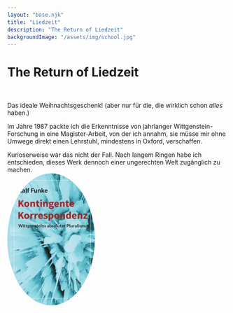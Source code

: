 ```yaml
---
layout: "base.njk"
title: "Liedzeit"
description: "The Return of Liedzeit"
backgroundImage: "/assets/img/school.jpg"
---
```


# The Return of Liedzeit

<br>

Das ideale Weihnachtsgeschenk!
(aber nur für die, die wirklich schon <i>alles</i> haben.)

Im Jahre 1987 packte ich die Erkenntnisse von jahrlanger Wittgenstein-Forschung in eine Magister-Arbeit, von der ich annahm, sie müsse mir ohne Umwege direkt einen Lehrstuhl, mindestens in Oxford, verschaffen.</p>
Kurioserweise war das nicht der Fall.
Nach langem Ringen habe ich entschieden, dieses Werk dennoch einer ungerechten Welt zugänglich zu machen.
        <br>
        <a href="https://www.epubli.de//shop/buch/Kontingente-Korrespondenz-Ralf-Funke-9783754930083/121728?utm_medium=email&utm_source=transactional&utm_campaign=Systemmail_PublishedSuccessfully" class="logo">
            <img style ="border-radius: 50%;" src="/assets/img/kk.jpg" alt="Korrespondenz">
        </a>




<br>
<!--<p>Wie sagt JG so schön: Willkommen, Bienvenue, Welcome!</p>
<p>Vor fast zwanzig Jahren gab es schon einmal eine Liedzeit Homepage.
Aber für eine Privatperson, die nichts zu verkaufen hat, weder materiell, noch irgendwie ideell ist sowas ja irgendwie albern.
Und so wurde die Seite eingestellt, und stattdessen fing ich 2005 einen Blog auf LiveJournal an.</p>
<p>Und den nannte ich Levities. Weil auch darin nichts Tiefsinniges vorkommen sollte.</p>
<p>Nun drehe ich das Rad zurück und stelle meine neue Homepage vor. Einerseits, um neue technische Möglichkeiten kennenzulernen und zu nutzen, andererseits aber auch, weil auf LJ seit einiger Zeit nicht nur zuviel, sondern auch noch besonders hässliche Werbung geschaltet wird.</p>
<p>Zu den eingesetzten technischen Werkzeugen vielleicht demnächst mehr.</p>
<p>-- Happy Reading!</p>-->



